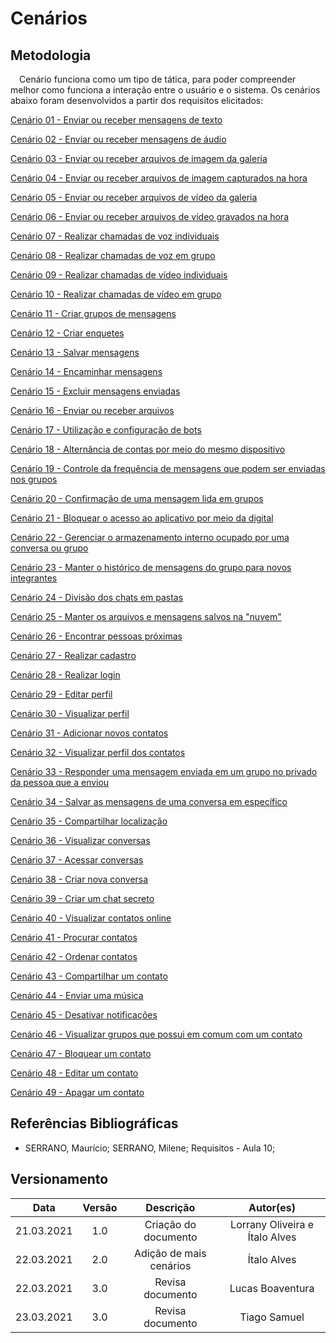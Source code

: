 # Cenários

## Metodologia

 <p>&emsp;Cenário funciona como um tipo de tática, para poder compreender melhor como funciona a interação entre o usuário e o sistema. Os cenários abaixo foram desenvolvidos a partir dos requisitos elicitados: </p>

[Cenário 01 - Enviar ou receber mensagens de texto](cenario01.md) <br>

[Cenário 02 - Enviar ou receber mensagens de áudio](cenario02.md) <br>

[Cenário 03 - Enviar ou receber arquivos de imagem da galeria](cenario03.md) <br>

[Cenário 04 - Enviar ou receber arquivos de imagem capturados na hora](cenario04.md) <br>

[Cenário 05 - Enviar ou receber arquivos de vídeo da galeria](cenario05.md) <br>

[Cenário 06 - Enviar ou receber arquivos de vídeo gravados na hora](cenario06.md) <br>

[Cenário 07 - Realizar chamadas de voz individuais](cenario07.md) <br>

[Cenário 08 - Realizar chamadas de voz em grupo ](cenario08.md) <br>

[Cenário 09 - Realizar chamadas de vídeo individuais](cenario09.md) <br>

[Cenário 10 - Realizar chamadas de vídeo em grupo](cenario10.md) <br>

[Cenário 11 - Criar grupos de mensagens](cenario11.md) <br>

[Cenário 12 - Criar enquetes](cenario12.md) <br>

[Cenário 13 - Salvar mensagens](cenario13.md) <br>

[Cenário 14 - Encaminhar mensagens](cenario14.md) <br>

[Cenário 15 - Excluir mensagens enviadas](cenario15.md) <br>

[Cenário 16 - Enviar ou receber arquivos](cenario16.md) <br>

[Cenário 17 - Utilização e configuração de bots](cenario17.md) <br>

[Cenário 18 - Alternância de contas por meio do mesmo dispositivo](cenario18.md) <br>

[Cenário 19 - Controle da frequência de mensagens que podem ser enviadas nos grupos](cenario19.md) <br>

[Cenário 20 - Confirmação de uma mensagem lida em grupos](cenario20.md) <br>

[Cenário 21 - Bloquear o acesso ao aplicativo por meio da digital](cenario21.md) <br>

[Cenário 22 - Gerenciar o armazenamento interno ocupado por uma conversa ou grupo](cenario22.md) <br>

[Cenário 23 - Manter o histórico de mensagens do grupo para novos integrantes](cenario23.md) <br>

[Cenário 24 - Divisão dos chats em pastas](cenario24.md) <br>

[Cenário 25 - Manter os arquivos e mensagens salvos na "nuvem"](cenario25.md) <br>

[Cenário 26 - Encontrar pessoas próximas](cenario26.md) <br>

[Cenário 27 - Realizar cadastro](cenario27.md)<br>

[Cenário 28 - Realizar login](cenario28.md)<br>

[Cenário 29 - Editar perfil](cenario29.md)<br>

[Cenário 30 - Visualizar perfil](cenario30.md)<br>

[Cenário 31 - Adicionar novos contatos](cenario31.md)<br>

[Cenário 32 - Visualizar perfil dos contatos](cenario32.md)<br>

[Cenário 33 - Responder uma mensagem enviada em um grupo no privado da pessoa que a enviou](cenario33.md)<br>

[Cenário 34 - Salvar as mensagens de uma conversa em específico](cenario34.md)<br>

[Cenário 35 - Compartilhar localização](cenario35.md)<br>

[Cenário 36 - Visualizar conversas](cenario36.md)<br>

[Cenário 37 - Acessar conversas](cenario37.md)<br>

[Cenário 38 - Criar nova conversa](cenario38.md)<br>

[Cenário 39 - Criar um chat secreto](cenario39.md)<br>

[Cenário 40 - Visualizar contatos online](cenario40.md)<br>

[Cenário 41 - Procurar contatos](cenario41.md)<br>

[Cenário 42 - Ordenar contatos](cenario42.md)<br>

[Cenário 43 - Compartilhar um contato](cenario43.md)<br>

[Cenário 44 - Enviar uma música](cenario44.md)<br>

[Cenário 45 - Desativar notificações](cenario45.md)<br>

[Cenário 46 - Visualizar grupos que possui em comum com um contato](cenario46.md)<br>

[Cenário 47 - Bloquear um contato](cenario47.md)<br>

[Cenário 48 - Editar um contato](cenario48.md)<br>

[Cenário 49 - Apagar um contato](cenario49.md)<br>

## Referências Bibliográficas

- SERRANO, Maurício; SERRANO, Milene; Requisitos - Aula 10;

## Versionamento

|    Data    | Versão |        Descrição        |           Autor(es)            |
| :--------: | :----: | :---------------------: | :----------------------------: |
| 21.03.2021 |  1.0   |  Criação do documento   | Lorrany Oliveira e Ítalo Alves |
| 22.03.2021 |  2.0   | Adição de mais cenários |          Ítalo Alves           |
| 22.03.2021 |  3.0   | Revisa documento |         Lucas Boaventura           |
| 23.03.2021 |  3.0   | Revisa documento |         Tiago Samuel           |

